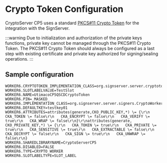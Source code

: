 # Crypto Token Configuration

CryptoServer CP5 uses a standard [PKCS#11 Crypto Token](https://doc.primekey.com/signserver/signserver-reference/signserver-components/cryptotokens/pkcs11cryptotoken) for the integration with the SignServer.

:::warning
Due to initialization and authorization of the private keys functions, private key cannot be managed through the PKCS#11 Crypto Token. The PKCS#11 Crypto Token should always be configured as a last step with existing certificate and private key authorized for signing/sealing operations.
:::

## Sample configuration

```
WORKER6.CRYPTOTOKEN_IMPLEMENTATION_CLASS=org.signserver.server.cryptotokens.PKCS11CryptoToken
WORKER6.SLOTLABELVALUE=TestSlot
WORKER6.NAME=UtimacoCP5QSCDCryptoToken
WORKER6.PIN=_MASKED_
WORKER6.IMPLEMENTATION_CLASS=org.signserver.server.signers.CryptoWorker
WORKER6.DEFAULTKEY=testkey01
WORKER6.ATTRIBUTES=attributes(generate,CKO_PUBLIC_KEY,*) \= {\r\n   CKA_TOKEN \= false\r\n   CKA_ENCRYPT \= false\r\n   CKA_VERIFY \= true\r\n   CKA_WRAP \= false\r\n}\r\nattributes(generate, CKO_PRIVATE_KEY,*) \= {\r\n   CKA_TOKEN \= true\r\n   CKA_PRIVATE \= true\r\n   CKA_SENSITIVE \= true\r\n   CKA_EXTRACTABLE \= false\r\n   CKA_DECRYPT \= false\r\n   CKA_SIGN \= true\r\n   CKA_UNWRAP \= false\r\n}
WORKER6.SHAREDLIBRARYNAME=CryptoServerCP5
WORKER6.DISABLED=FALSE
WORKER6.TYPE=CRYPTO_WORKER
WORKER6.SLOTLABELTYPE=SLOT_LABEL
```
